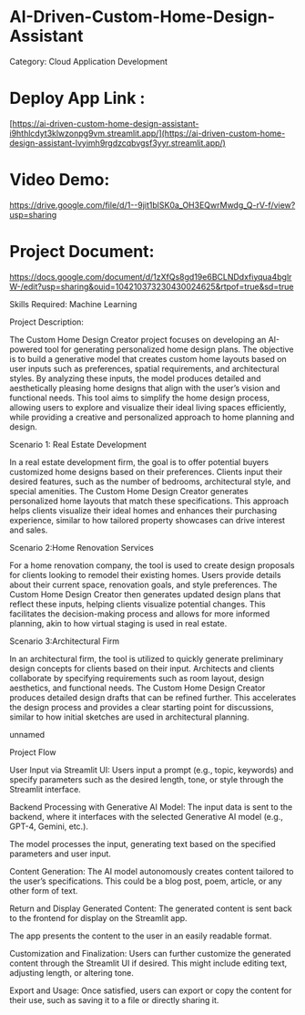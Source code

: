 # AI-Driven-Custom-Home-Design-Assistant
Category: Cloud Application Development

# Deploy App Link :
[https://ai-driven-custom-home-design-assistant-i9hthlcdyt3klwzonpg9vm.streamlit.app/](https://ai-driven-custom-home-design-assistant-lvyimh9rgdzcqbvgsf3yyr.streamlit.app/)

# Video Demo:

https://drive.google.com/file/d/1--9jit1blSK0a_OH3EQwrMwdg_Q-rV-f/view?usp=sharing

# Project Document:

https://docs.google.com/document/d/1zXfQs8gd19e6BCLNDdxfiyqua4bglrW-/edit?usp=sharing&ouid=104210373230430024625&rtpof=true&sd=true

Skills Required: Machine Learning

Project Description:

The Custom Home Design Creator project focuses on developing an AI-powered tool for generating personalized home design plans. The objective is to build a generative model that creates custom home layouts based on user inputs such as preferences, spatial requirements, and architectural styles. By analyzing these inputs, the model produces detailed and aesthetically pleasing home designs that align with the user’s vision and functional needs. This tool aims to simplify the home design process, allowing users to explore and visualize their ideal living spaces efficiently, while providing a creative and personalized approach to home planning and design.

Scenario 1: Real Estate Development

In a real estate development firm, the goal is to offer potential buyers customized home designs based on their preferences. Clients input their desired features, such as the number of bedrooms, architectural style, and special amenities. The Custom Home Design Creator generates personalized home layouts that match these specifications. This approach helps clients visualize their ideal homes and enhances their purchasing experience, similar to how tailored property showcases can drive interest and sales.

Scenario 2:Home Renovation Services

For a home renovation company, the tool is used to create design proposals for clients looking to remodel their existing homes. Users provide details about their current space, renovation goals, and style preferences. The Custom Home Design Creator then generates updated design plans that reflect these inputs, helping clients visualize potential changes. This facilitates the decision-making process and allows for more informed planning, akin to how virtual staging is used in real estate.

Scenario 3:Architectural Firm

In an architectural firm, the tool is utilized to quickly generate preliminary design concepts for clients based on their input. Architects and clients collaborate by specifying requirements such as room layout, design aesthetics, and functional needs. The Custom Home Design Creator produces detailed design drafts that can be refined further. This accelerates the design process and provides a clear starting point for discussions, similar to how initial sketches are used in architectural planning.

unnamed

Project Flow

User Input via Streamlit UI:
Users input a prompt (e.g., topic, keywords) and specify parameters such as the desired length, tone, or style through the Streamlit interface.

Backend Processing with Generative AI Model:
The input data is sent to the backend, where it interfaces with the selected Generative AI model (e.g., GPT-4, Gemini, etc.).

The model processes the input, generating text based on the specified parameters and user input.

Content Generation:
The AI model autonomously creates content tailored to the user’s specifications. This could be a blog post, poem, article, or any other form of text.

Return and Display Generated Content:
The generated content is sent back to the frontend for display on the Streamlit app.

The app presents the content to the user in an easily readable format.

Customization and Finalization:
Users can further customize the generated content through the Streamlit UI if desired. This might include editing text, adjusting length, or altering tone.

Export and Usage:
Once satisfied, users can export or copy the content for their use, such as saving it to a file or directly sharing it.
